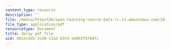 ```yaml
---
content_type: resource
description: ''
file: /media/https%3A/open-learning-course-data-rc.s3.amazonaws.com/18-s096-topics-in-mathematics-with-applications-in-finance-fall-2013/681ecdd52c5813a283f4a4065fd768fc_eG_aRPy1KVE.pdf
file_type: application/pdf
resourcetype: Document
title: 3play pdf file
uid: 681ecdd5-2c58-13a2-83f4-a4065fd768fc
---
```

